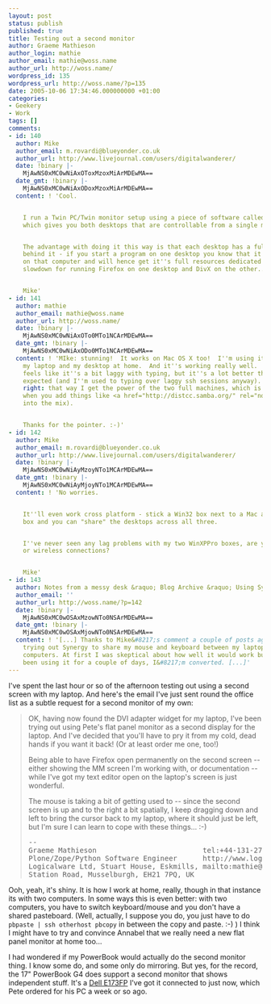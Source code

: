 ```yaml
---
layout: post
status: publish
published: true
title: Testing out a second monitor
author: Graeme Mathieson
author_login: mathie
author_email: mathie@woss.name
author_url: http://woss.name/
wordpress_id: 135
wordpress_url: http://woss.name/?p=135
date: 2005-10-06 17:34:46.000000000 +01:00
categories:
- Geekery
- Work
tags: []
comments:
- id: 140
  author: Mike
  author_email: m.rovardi@blueyonder.co.uk
  author_url: http://www.livejournal.com/users/digitalwanderer/
  date: !binary |-
    MjAwNS0xMC0wNiAxOToxMzoxMiArMDEwMA==
  date_gmt: !binary |-
    MjAwNS0xMC0wNiAxODoxMzoxMiArMDEwMA==
  content: ! 'Cool.


    I run a Twin PC/Twin monitor setup using a piece of software called Synergy (http://sourceforge.net/projects/synergy2),
    which gives you both desktops that are controllable from a single mouse and keyboard.


    The advantage with doing it this way is that each desktop has a full PC''s resources
    behind it - if you start a program on one desktop you know that it''ll be run
    on that computer and will hence get it''s full resources dedicated to it.  No
    slowdown for running Firefox on one desktop and DivX on the other...


    Mike'
- id: 141
  author: mathie
  author_email: mathie@woss.name
  author_url: http://woss.name/
  date: !binary |-
    MjAwNS0xMC0wNiAxOTo0MTo1NCArMDEwMA==
  date_gmt: !binary |-
    MjAwNS0xMC0wNiAxODo0MTo1NCArMDEwMA==
  content: ! 'MIke: stunning!  It works on Mac OS X too!  I''m using it just now between
    my laptop and my desktop at home.  And it''s working really well.  Sometimes it
    feels like it''s a bit laggy with typing, but it''s a lot better than I''d have
    expected (and I''m used to typing over laggy ssh sessions anyway).  And you''re
    right: that way I get the power of the two full machines, which is nice (particularly
    when you add things like <a href="http://distcc.samba.org/" rel="nofollow">distcc</a>
    into the mix).


    Thanks for the pointer. :-)'
- id: 142
  author: Mike
  author_email: m.rovardi@blueyonder.co.uk
  author_url: http://www.livejournal.com/users/digitalwanderer/
  date: !binary |-
    MjAwNS0xMC0wNiAyMzoyNTo1MCArMDEwMA==
  date_gmt: !binary |-
    MjAwNS0xMC0wNiAyMjoyNTo1MCArMDEwMA==
  content: ! 'No worries.


    It''ll even work cross platform - stick a Win32 box next to a Mac and a Linux
    box and you can "share" the desktops across all three.


    I''ve never seen any lag problems with my two WinXPPro boxes, are you using wired
    or wireless connections?


    Mike'
- id: 143
  author: Notes from a messy desk &raquo; Blog Archive &raquo; Using Synergy
  author_email: ''
  author_url: http://woss.name/?p=142
  date: !binary |-
    MjAwNS0xMC0wOSAxMzowNTo0NSArMDEwMA==
  date_gmt: !binary |-
    MjAwNS0xMC0wOSAxMjowNTo0NSArMDEwMA==
  content: ! '[...] Thanks to Mike&#8217;s comment a couple of posts ago, I have been
    trying out Synergy to share my mouse and keyboard between my laptop and desktop
    computers. At first I was skeptical about how well it would work but, having now
    been using it for a couple of days, I&#8217;m converted. [...]'
---
```

I've spent the last hour or so of the afternoon testing out using a second screen with my laptop.  And here's the email I've just sent round the office list as a subtle request for a second monitor of my own:

<blockquote>OK, having now found the DVI adapter widget for my laptop, I've been trying out using Pete's flat panel monitor as a second display for the laptop.  And I've decided that you'll have to pry it from my cold, dead hands if you want it back!  (Or at least order me one, too!)

Being able to have Firefox open permanently on the second screen -- either showing the MM screen I'm working with, or documentation -- while I've got my text editor open on the laptop's screen is just wonderful.

The mouse is taking a bit of getting used to -- since the second screen is up and to the right a bit spatially, I keep dragging down and left to bring the cursor back to my laptop, where it should just be left, but I'm sure I can learn to cope with these things... :-)
<pre>--
Graeme Mathieson                         tel:+44-131-2735133
Plone/Zope/Python Software Engineer      http://www.logicalware.com/
Logicalware Ltd, Stuart House, Eskmills, mailto:mathie@logicalware.com
Station Road, Musselburgh, EH21 7PQ, UK</pre></blockquote>

Ooh, yeah, it's shiny.  It is how I work at home, really, though in that instance its with two computers.  In some ways this is even better: with two computers, you have to switch keyboard/mouse and you don't have a shared pasteboard.  (Well, actually, I suppose you do, you just have to do <code>pbpaste | ssh otherhost pbcopy</code> in between the copy and paste. :-) )  I think I might have to try and convince Annabel that we really need a new flat panel monitor at home too...

I had wondered if my PowerBook would actually do the second monitor thing.  I know some do, and some only do mirroring.  But yes, for the record, the 17" PowerBook G4 does support a second monitor that shows independent stuff.  It's a <a href="http://accessories.euro.dell.com/sna/ProductDetail.aspx?sku=35552&s=dhs&cat=snp&c=uk&l=en&cs=ukdhs1&category_id=2999">Dell E173FP</a> I've got it connected to just now, which Pete ordered for his PC a week or so ago.
